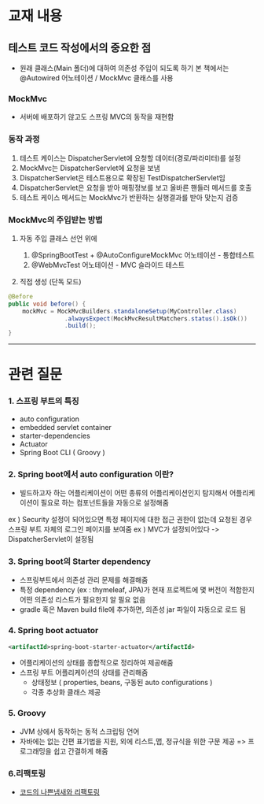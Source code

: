 # 교재 내용
## 테스트 코드 작성에서의 중요한 점

- 원래 클래스(Main 폴더)에 대하여 의존성 주입이 되도록 하기 본 책에서는 @Autowired 어노테이션 / MockMvc 클래스를 사용

### MockMvc
- 서버에 배포하기 않고도 스프링 MVC의 동작을 재현함

### 동작 과정
1. 테스트 케이스는 DispatcherServlet에 요청할 데이터(경로/파라미터)를 설정
2. MockMvc는 DispatcherServlet에 요청을 보냄
3. DispatcherServlet은 테스트용으로 확장된 TestDispatcherServlet임
4. DispatcherServlet은 요청을 받아 매핑정보를 보고 올바른 핸들러 메서드를 호출
5. 테스트 케이스 메서드는 MockMvc가 반환하는 실행결과를 받아 맞는지 검증

### MockMvc의 주입받는 방법

1. 자동 주입
	클래스 선언 위에
	1. @SpringBootTest + @AutoConfigureMockMvc 어노테이션 - 통합테스트
	2. @WebMvcTest 어노테이션 - MVC 슬라이드 테스트

2. 직접 생성 (단독 모드)
```java
@Before
public void before() {
  	mockMvc = MockMvcBuilders.standaloneSetup(MyController.class)
          	    .alwaysExpect(MockMvcResultMatchers.status().isOk())
           	    .build();
}
```
---

# 관련 질문
### 1. 스프링 부트의 특징
- auto configuration
- embedded servlet container
- starter-dependencies
- Actuator
- Spring Boot CLI ( Groovy )

### 2. Spring boot에서 auto configuration 이란?
- 빌드하고자 하는 어플리케이션이 어떤 종류의 어플리케이션인지 탐지해서 어플리케이션이 필요로 하는 컴포넌트들을 자동으로 설정해줌

ex ) Security 설정이 되어있으면 특정 페이지에 대한 접근 권한이 없는데 요청된 경우 스프링 부트 자체의 로그인 페이지를 보여줌
ex ) MVC가 설정되어있다 -> DispatcherServlet이 설정됨

### 3. Spring boot의 Starter dependency
- 스프링부트에서 의존성 관리 문제를 해결해줌
- 특정 dependency (ex : thymeleaf, JPA)가 현재 프로젝트에 몇 버전이 적합한지 어떤 의존성 리스트가 필요한지 알 필요 없음
- gradle 혹은 Maven build file에 추가하면, 의존성 jar 파일이 자동으로 로드 됨

### 4. Spring boot actuator
```xml
<artifactId>spring-boot-starter-actuator</artifactId>
```
- 어플리케이션의 상태를 종합적으로 정리하여 제공해줌
- 스프링 부트 어플리케이션의 상태를 관리해줌
	- 상태정보 ( properties, beans, 구동된 auto configurations )
	- 각종 추상화 클래스 제공

### 5. Groovy
- JVM 상에서 동작하는 동적 스크립팅 언어
- 자바에는 없는 간편 표기법을 지원, 외에 리스트,맵, 정규식을 위한 구문 제공
=> 프로그래밍을 쉽고 간결하게 해줌

### 6.리팩토링
- [코드의 나쁜냄새와 리팩토링](https://m.blog.naver.com/PostView.nhn?blogId=magnking&logNo=220973095825&proxyReferer=https:%2F%2Fwww.google.com%2F)
